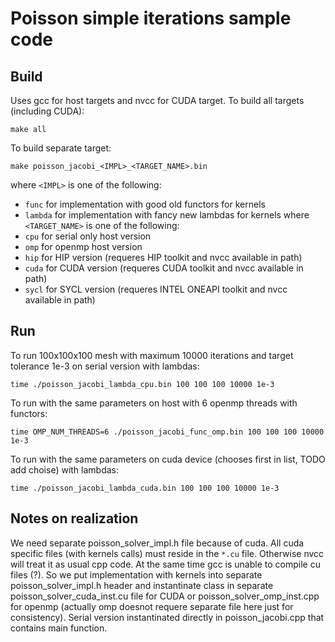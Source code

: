
 # Poisson simple iterations sample code 

 ## Build
 Uses gcc for host targets and nvcc for CUDA target.
 To build all targets (including CUDA):
 ```
 make all
 ```
 To build separate target:
 ```
 make poisson_jacobi_<IMPL>_<TARGET_NAME>.bin
 ```
 where ```<IMPL>``` is one of the following:
 * ```func``` for implementation with good old functors for kernels
 * ```lambda``` for implementation with fancy new lambdas for kernels
 where ```<TARGET_NAME>``` is one of the following:
 * ```cpu``` for serial only host version
 * ```omp``` for openmp host version
 * ```hip``` for HIP  version (requeres HIP toolkit and nvcc available in path)
 * ```cuda``` for CUDA version (requeres CUDA toolkit and nvcc available in path)
 * ```sycl``` for SYCL version (requeres INTEL ONEAPI toolkit and nvcc available in path)

 ## Run

 To run 100x100x100 mesh with maximum 10000 iterations and target tolerance 1e-3 on serial version with lambdas:
 ```
 time ./poisson_jacobi_lambda_cpu.bin 100 100 100 10000 1e-3
 ```

 To run with the same parameters on host with 6 openmp threads with functors:
 ```
 time OMP_NUM_THREADS=6 ./poisson_jacobi_func_omp.bin 100 100 100 10000 1e-3
 ```

 To run with the same parameters on cuda device (chooses first in list, TODO add choise) with lambdas:
 ```
 time ./poisson_jacobi_lambda_cuda.bin 100 100 100 10000 1e-3
 ```

 ## Notes on realization

We need separate poisson_solver_impl.h file because of cuda. All cuda specific files (with kernels calls) must 
reside in the ```*.cu``` file. Otherwise nvcc will treat it as usual cpp code. At the same time gcc is unable to compile cu files (?). So we put implementation with kernels into separate poisson_solver_impl.h header and 
instantinate class in separate poisson_solver_cuda_inst.cu file for CUDA or poisson_solver_omp_inst.cpp for openmp (actually omp doesnot requere separate file here just for consistency). Serial version instantinated directly in poisson_jacobi.cpp that contains main function.
